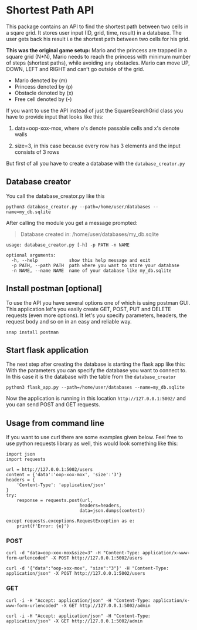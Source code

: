 Shortest Path API
=================

This package contains an API to find the shortest path between two cells in a sqare grid. 
It stores user input (ID, grid, time, result) in a database. The user gets back his result
i.e the shortest path between two cells for his grid.

**This was the original game setup:**
Mario and the princess are trapped in a square grid (N*N), Mario needs to reach the princess
with minimum number of steps (shortest paths), while avoiding any obstacles. Mario can
move UP, DOWN, LEFT and RIGHT and can’t go outside of the grid.
- Mario denoted by (m)
- Princess denoted by (p)
- Obstacle denoted by (x)
- Free cell denoted by (-)

If you want to use the API instead of just the SquareSearchGrid class you have to provide 
input that looks like this: 

1. data=oop-xox-mox,  where o's denote passable cells and x's denote walls

2. size=3, in this case because every row has 3 elements and the input consists of 3 rows

But first of all you have to create a database with the `database_creator.py`


## Database creator 

You call the database_creator.py like this
```
python3 database_creator.py --path=/home/user/databases --name=my_db.sqlite 
```

After calling the module you get a message prompted:
> Database created in: /home/user/databases/my_db.sqlite


```
usage: database_creator.py [-h] -p PATH -n NAME

optional arguments:
  -h, --help            show this help message and exit
  -p PATH, --path PATH  path where you want to store your database
  -n NAME, --name NAME  name of your database like my_db.sqlite
```

## Install postman [optional]

To use the API you have several options one of which is using postman GUI. This application let's you easily create GET, POST, PUT and DELETE requests (even more options).
It let's you specify parameters, headers, the request body and so on in an easy and reliable way.

```
snap install postman
``` 

## Start flask application

The next step after creating the database is starting the flask app like this:
With the parameters you can specify the database you want to connect to. In this case it is the database with
the table from the `database_creator`

```
python3 flask_app.py --path=/home/user/databases --name=my_db.sqlite 
```

Now the application is running in this location `http://127.0.0.1:5002/` and you can send POST and GET requests.

## Usage from command line

If you want to use curl there are some examples given below. Feel free to use python requests library as well, this would look something like this:
```
import json
import requests

url = http://127.0.0.1:5002/users
content = {'data':'oop-xox-mox', 'size':'3'}
headers = {
    'Content-Type': 'application/json'
}
try:
    response = requests.post(url,
                            headers=headers,
                            data=json.dumps(content))

except requests.exceptions.RequestException as e:
    print(f'Error: {e}')

```

### POST

```
curl -d "data=oop-xox-mox&size=3" -H "Content-Type: application/x-www-form-urlencoded" -X POST http://127.0.0.1:5002/users

curl -d '{"data":"oop-xox-mox", "size":"3"}' -H "Content-Type: application/json" -X POST http://127.0.0.1:5002/users
```

### GET

```
curl -i -H "Accept: application/json" -H "Content-Type: application/x-www-form-urlencoded" -X GET http://127.0.0.1:5002/admin

curl -i -H "Accept: application/json" -H "Content-Type: application/json" -X GET http://127.0.0.1:5002/admin

```
